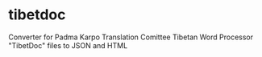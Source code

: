 tibetdoc
========

Converter for Padma Karpo Translation Comittee Tibetan Word Processor "TibetDoc" files to JSON and HTML
